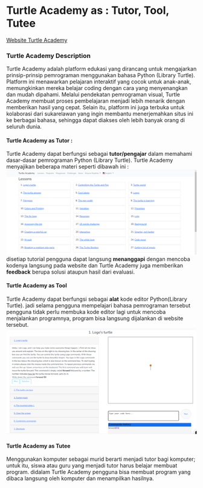 # Turtle Academy as : Tutor, Tool, Tutee
[Website Turtle Academy](https://turtleacademy.com/)

### Turtle Academy Description
Turtle Academy adalah platform edukasi yang dirancang untuk mengajarkan prinsip-prinsip pemrograman menggunakan bahasa Python (Library Turtle). Platform ini menawarkan pelajaran interaktif yang cocok untuk anak-anak, memungkinkan mereka belajar coding dengan cara yang menyenangkan dan mudah dipahami. Melalui pendekatan pemrograman visual, Turtle Academy membuat proses pembelajaran menjadi lebih menarik dengan memberikan hasil yang cepat. Selain itu, platform ini juga terbuka untuk kolaborasi dari sukarelawan yang ingin membantu menerjemahkan situs ini ke berbagai bahasa, sehingga dapat diakses oleh lebih banyak orang di seluruh dunia.

#### Turtle Academy as Tutor :
Turtle Academy dapat berfungsi sebagai **tutor/pengajar** dalam memahami dasar-dasar pemrograman Python (Library Turtle). Turtle Academy menyajikan beberapa materi seperti dibawah ini :
![Materi Turtle Academy](pictures/Materi_Turtle_Academy.png)
disetiap tutorial pengguna dapat langsung **menanggapi** dengan mencoba kodenya langsung pada website dan Turtle Academy juga memberikan **feedback** berupa solusi ataupun hasil dari evaluasi.

#### Turtle Academy as Tool
Turtle Academy dapat berfungsi sebagai **alat** kode editor Python(Library Turtle). jadi selama pengguna mempelajari bahasa pemrograman tersebut pengguna tidak perlu membuka kode editor lagi untuk mencoba menjalankan programnya, program bisa langsung dijalankan di website tersebut.
![Tool Turtle Academy](pictures/tool_turtle_academy.png)

#### Turtle Academy as Tutee
Menggunakan komputer sebagai murid berarti menjadi tutor bagi komputer; untuk itu, siswa atau guru yang menjadi tutor harus belajar membuat program. didalam Turtle Academy pengguna bisa membuat program yang dibaca langsung oleh komputer dan menampilkan hasilnya.